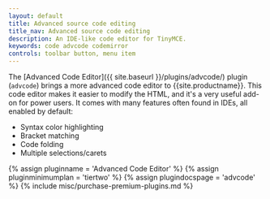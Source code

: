 ```yaml
---
layout: default
title: Advanced source code editing
title_nav: Advanced source code editing
description: An IDE-like code editor for TinyMCE.
keywords: code advcode codemirror
controls: toolbar button, menu item
---
```


The [Advanced Code Editor]({{ site.baseurl }}/plugins/advcode/) plugin (`advcode`) brings a more advanced code editor to {{site.productname}}. This code editor makes it easier to modify the HTML, and it's a very useful add-on for power users. It comes with many features often found in IDEs, all enabled by default:

* Syntax color highlighting
* Bracket matching
* Code folding
* Multiple selections/carets

{% assign pluginname = 'Advanced Code Editor' %}
{% assign pluginminimumplan = 'tiertwo' %}
{% assign plugindocspage = 'advcode' %}
{% include misc/purchase-premium-plugins.md %}
